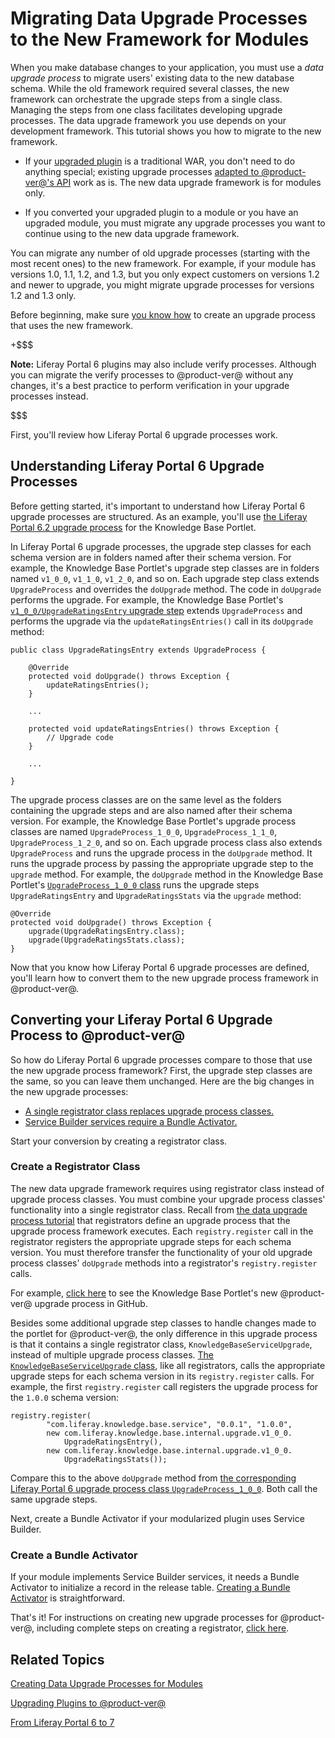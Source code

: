 # Migrating Data Upgrade Processes to the New Framework for Modules [](id=optimizing-app-upgrade-processes)

When you make database changes to your application, you must use a *data
upgrade process* to migrate users' existing data to the new database schema.
While the old framework required several classes, the new framework can
orchestrate the upgrade steps from a single class. Managing the steps from one
class facilitates developing upgrade processes. The data upgrade framework you
use depends on your development framework. This tutorial shows you how to
migrate to the new framework. 

-   If your
    [upgraded plugin](/develop/tutorials/-/knowledge_base/7-1/upgrading-plugins-to-liferay-7)
    is a traditional WAR, you don't need to do anything special; existing
    upgrade processes
    [adapted to @product-ver@'s API](/develop/tutorials/-/knowledge_base/7-1/adapting-to-liferay-7s-api-with-the-code-upgrade-tool)
    work as is. The new data upgrade framework is for modules only. 

-   If you converted your upgraded plugin to a module or you have an upgraded
    module, you must migrate any upgrade processes you want to continue using to
    the new data upgrade framework. 

You can migrate any number of old upgrade processes (starting with the most
recent ones) to the new framework. For example, if your module has versions 1.0,
1.1, 1.2, and 1.3, but you only expect customers on versions 1.2 and newer to
upgrade, you might migrate upgrade processes for versions 1.2 and 1.3 only. 

Before beginning, make sure 
[you know how](/develop/tutorials/-/knowledge_base/7-1/creating-an-upgrade-process-for-your-app) 
to create an upgrade process that uses the new framework. 

+$$$

**Note:** Liferay Portal 6 plugins may also include verify processes. Although 
you can migrate the verify processes to @product-ver@ without any changes, it's
a best practice to perform verification in your upgrade processes instead. 

$$$

First, you'll review how Liferay Portal 6 upgrade processes work. 

## Understanding Liferay Portal 6 Upgrade Processes [](id=understanding-liferay-portal-6-upgrade-processes)

Before getting started, it's important to understand how Liferay Portal 6 
upgrade processes are structured. As an example, you'll use 
[the Liferay Portal 6.2 upgrade process](https://github.com/liferay/liferay-plugins/tree/6.2.x/portlets/knowledge-base-portlet/docroot/WEB-INF/src/com/liferay/knowledgebase/hook/upgrade) 
for the Knowledge Base Portlet. 

In Liferay Portal 6 upgrade processes, the upgrade step classes for each schema 
version are in folders named after their schema version. For 
example, the Knowledge Base Portlet's upgrade step classes are in folders named 
`v1_0_0`, `v1_1_0`, `v1_2_0`, and so on. Each upgrade step class extends 
`UpgradeProcess` and overrides the `doUpgrade` method. The code in `doUpgrade` 
performs the upgrade. For example, the Knowledge Base Portlet's 
[`v1_0_0/UpgradeRatingsEntry` upgrade step](https://github.com/liferay/liferay-plugins/blob/6.2.x/portlets/knowledge-base-portlet/docroot/WEB-INF/src/com/liferay/knowledgebase/hook/upgrade/v1_0_0/UpgradeRatingsEntry.java) 
extends `UpgradeProcess` and performs the upgrade via the 
`updateRatingsEntries()` call in its `doUpgrade` method: 

    public class UpgradeRatingsEntry extends UpgradeProcess {

        @Override
        protected void doUpgrade() throws Exception {
            updateRatingsEntries();
        }

        ...

        protected void updateRatingsEntries() throws Exception {
            // Upgrade code
        }

        ...

    }

The upgrade process classes are on the same level as the folders containing the
upgrade steps and are also named after their schema version. For
example, the Knowledge Base Portlet's upgrade process classes are 
named `UpgradeProcess_1_0_0`, `UpgradeProcess_1_1_0`, `UpgradeProcess_1_2_0`, 
and so on. Each upgrade process class also extends `UpgradeProcess` and runs the 
upgrade process in the `doUpgrade` method. It runs the upgrade process by 
passing the appropriate upgrade step to the `upgrade` method. For example, the 
`doUpgrade` method in the Knowledge Base Portlet's 
[`UpgradeProcess_1_0_0` class](https://github.com/liferay/liferay-plugins/blob/6.2.x/portlets/knowledge-base-portlet/docroot/WEB-INF/src/com/liferay/knowledgebase/hook/upgrade/UpgradeProcess_1_0_0.java) 
runs the upgrade steps `UpgradeRatingsEntry` and `UpgradeRatingsStats` via the 
`upgrade` method: 

    @Override
    protected void doUpgrade() throws Exception {
        upgrade(UpgradeRatingsEntry.class);
        upgrade(UpgradeRatingsStats.class);
    }

Now that you know how Liferay Portal 6 upgrade processes are defined, you'll 
learn how to convert them to the new upgrade process framework in @product-ver@. 

## Converting your Liferay Portal 6 Upgrade Process to @product-ver@ [](id=converting-your-liferay-portal-6-upgrade-process-to-product-ver)

So how do Liferay Portal 6 upgrade processes compare to those that use the new
upgrade process framework? First, the upgrade step classes are the same, so you
can leave them unchanged. Here are the big changes in the new upgrade
processes:

- [A single registrator class replaces upgrade process classes.](#create-a-registrator-class)
- [Service Builder services require a Bundle Activator.](#create-a-bundle-activator)

Start your conversion by creating a registrator class. 

### Create a Registrator Class [](id=create-a-registrator-class)

The new data upgrade framework requires using registrator class instead of
upgrade process classes. You must combine your upgrade process classes'
functionality into a single registrator class. Recall from 
[the data upgrade process tutorial](/develop/tutorials/-/knowledge_base/7-1/creating-an-upgrade-process-for-your-app#writing-the-upgrade-step-registrator) 
that registrators define an upgrade process that the upgrade process framework 
executes. Each `registry.register` call in the registrator registers the 
appropriate upgrade steps for each schema version. You must therefore transfer 
the functionality of your old upgrade process classes' `doUpgrade` methods into 
a registrator's `registry.register` calls. 

For example, 
[click here](https://github.com/liferay/liferay-portal/tree/7.1.x/modules/apps/knowledge-base/knowledge-base-service/src/main/java/com/liferay/knowledge/base/internal/upgrade) 
to see the Knowledge Base Portlet's new @product-ver@ upgrade process in GitHub. 

Besides some additional upgrade step classes to handle changes made to the 
portlet for @product-ver@, the only difference in this upgrade process is that 
it contains a single registrator class, `KnowledgeBaseServiceUpgrade`, instead 
of multiple upgrade process classes. 
[The `KnowledgeBaseServiceUpgrade` class](https://github.com/liferay/liferay-portal/blob/7.1.x/modules/apps/knowledge-base/knowledge-base-service/src/main/java/com/liferay/knowledge/base/internal/upgrade/KnowledgeBaseServiceUpgrade.java), 
like all registrators, calls the appropriate upgrade steps for each schema 
version in its `registry.register` calls. For example, the first 
`registry.register` call registers the upgrade process for the `1.0.0` schema 
version: 

    registry.register(
            "com.liferay.knowledge.base.service", "0.0.1", "1.0.0",
            new com.liferay.knowledge.base.internal.upgrade.v1_0_0.
                UpgradeRatingsEntry(),
            new com.liferay.knowledge.base.internal.upgrade.v1_0_0.
                UpgradeRatingsStats());

Compare this to the above `doUpgrade` method from 
[the corresponding Liferay Portal 6 upgrade process class `UpgradeProcess_1_0_0`](https://github.com/liferay/liferay-plugins/blob/6.2.x/portlets/knowledge-base-portlet/docroot/WEB-INF/src/com/liferay/knowledgebase/hook/upgrade/UpgradeProcess_1_0_0.java). 
Both call the same upgrade steps. 

Next, create a Bundle Activator if your modularized plugin uses Service Builder. 

### Create a Bundle Activator [](id=create-a-bundle-activator)

If your module implements Service Builder services, it needs a Bundle Activator
to initialize a record in the release table.
[Creating a Bundle Activator](/develop/tutorials/-/knowledge_base/7-1/upgrade-processes-for-former-service-builder-plugins)
is straightforward. 

That's it! For instructions on creating new upgrade processes for @product-ver@, 
including complete steps on creating a registrator, 
[click here](/develop/tutorials/-/knowledge_base/7-1/creating-an-upgrade-process-for-your-app). 

## Related Topics [](id=related-topics)

[Creating Data Upgrade Processes for Modules](/develop/tutorials/-/knowledge_base/7-1/creating-an-upgrade-process-for-your-app)

[Upgrading Plugins to @product-ver@](/develop/tutorials/-/knowledge_base/7-1/upgrading-plugins-to-liferay-7)

[From Liferay Portal 6 to 7](/develop/tutorials/-/knowledge_base/7-1/from-liferay-6-to-liferay-7)
